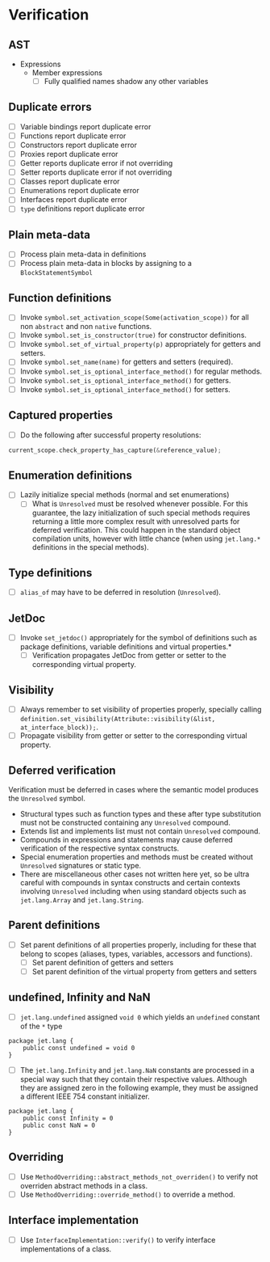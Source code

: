 # Verification

## AST

* Expressions
  * Member expressions
    * [ ] Fully qualified names shadow any other variables

## Duplicate errors

* [ ] Variable bindings report duplicate error
* [ ] Functions report duplicate error
* [ ] Constructors report duplicate error
* [ ] Proxies report duplicate error
* [ ] Getter reports duplicate error if not overriding
* [ ] Setter reports duplicate error if not overriding
* [ ] Classes report duplicate error
* [ ] Enumerations report duplicate error
* [ ] Interfaces report duplicate error
* [ ] `type` definitions report duplicate error

## Plain meta-data

* [ ] Process plain meta-data in definitions
* [ ] Process plain meta-data in blocks by assigning to a `BlockStatementSymbol`

## Function definitions

* [ ] Invoke `symbol.set_activation_scope(Some(activation_scope))` for all non `abstract` and non `native` functions.
* [ ] Invoke `symbol.set_is_constructor(true)` for constructor definitions.
* [ ] Invoke `symbol.set_of_virtual_property(p)` appropriately for getters and setters.
* [ ] Invoke `symbol.set_name(name)` for getters and setters (required).
* [ ] Invoke `symbol.set_is_optional_interface_method()` for regular methods.
* [ ] Invoke `symbol.set_is_optional_interface_method()` for getters.
* [ ] Invoke `symbol.set_is_optional_interface_method()` for setters.

## Captured properties

* [ ] Do the following after successful property resolutions:

```rust
current_scope.check_property_has_capture(&reference_value);
```

## Enumeration definitions

* [ ] Lazily initialize special methods (normal and set enumerations)
  * [ ] What is `Unresolved` must be resolved whenever possible. For this guarantee, the lazy initialization of such special methods requires returning a little more complex result with unresolved parts for deferred verification. This could happen in the standard object compilation units, however with little chance (when using `jet.lang.*` definitions in the special methods).

## Type definitions

* [ ] `alias_of` may have to be deferred in resolution (`Unresolved`).

## JetDoc

* [ ] Invoke `set_jetdoc()` appropriately for the symbol of definitions such as package definitions, variable definitions and virtual properties.*
  * [ ] Verification propagates JetDoc from getter or setter to the corresponding virtual property.

## Visibility

* [ ] Always remember to set visibility of properties properly, specially calling `definition.set_visibility(Attribute::visibility(&list, at_interface_block));`.
* [ ] Propagate visibility from getter or setter to the corresponding virtual property.

## Deferred verification

Verification must be deferred in cases where the semantic model produces the `Unresolved` symbol.

* Structural types such as function types and these after type substitution must not be constructed containing any `Unresolved` compound.
* Extends list and implements list must not contain `Unresolved` compound.
* Compounds in expressions and statements may cause deferred verification of the respective syntax constructs.
* Special enumeration properties and methods must be created without `Unresolved` signatures or static type.
* There are miscellaneous other cases not written here yet, so be ultra careful with compounds in syntax constructs and certain contexts involving `Unresolved` including when using standard objects such as `jet.lang.Array` and `jet.lang.String`.

## Parent definitions

* [ ] Set parent definitions of all properties properly, including for these that belong to scopes (aliases, types, variables, accessors and functions).
  * [ ] Set parent definition of getters and setters
  * [ ] Set parent definition of the virtual property from getters and setters

## undefined, Infinity and NaN

* [ ] `jet.lang.undefined` assigned `void 0` which yields an `undefined` constant of the `*` type

```
package jet.lang {
    public const undefined = void 0
}
```

* [ ] The `jet.lang.Infinity` and `jet.lang.NaN` constants are processed in a special way such that they contain their respective values. Although they are assigned zero in the following example, they must be assigned a different IEEE 754 constant initializer.

```
package jet.lang {
    public const Infinity = 0
    public const NaN = 0
}
```

## Overriding

* [ ] Use `MethodOverriding::abstract_methods_not_overriden()` to verify not overriden abstract methods in a class.
* [ ] Use `MethodOverriding::override_method()` to override a method.

## Interface implementation

* [ ] Use `InterfaceImplementation::verify()` to verify interface implementations of a class.